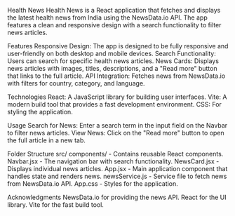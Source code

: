 Health News
Health News is a React application that fetches and displays the latest health news from India using the NewsData.io API. The app features a clean and responsive design with a search functionality to filter news articles.

Features
Responsive Design: The app is designed to be fully responsive and user-friendly on both desktop and mobile devices.
Search Functionality: Users can search for specific health news articles.
News Cards: Displays news articles with images, titles, descriptions, and a "Read more" button that links to the full article.
API Integration: Fetches news from NewsData.io with filters for country, category, and language.

Technologies
React: A JavaScript library for building user interfaces.
Vite: A modern build tool that provides a fast development environment.
CSS: For styling the application.

Usage
Search for News: Enter a search term in the input field on the Navbar to filter news articles.
View News: Click on the "Read more" button to open the full article in a new tab.

Folder Structure
src/
components/ - Contains reusable React components.
Navbar.jsx - The navigation bar with search functionality.
NewsCard.jsx - Displays individual news articles.
App.jsx - Main application component that handles state and renders news.
newsService.js - Service file to fetch news from NewsData.io API.
App.css - Styles for the application.

Acknowledgments
NewsData.io for providing the news API.
React for the UI library.
Vite for the fast build tool.








